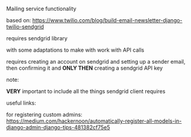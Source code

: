 Mailing service functionality

based on:
https://www.twilio.com/blog/build-email-newsletter-django-twilio-sendgrid

requires sendgrid library

with some adaptations to make with work with API calls

requires creating an account on sendgrid and setting up a sender email, then confirming it and **ONLY THEN** creating a sendgrid API key

note:

**VERY** important to include all the things sendgrid client requires

useful links:

for registering custom admins:
https://medium.com/hackernoon/automatically-register-all-models-in-django-admin-django-tips-481382cf75e5